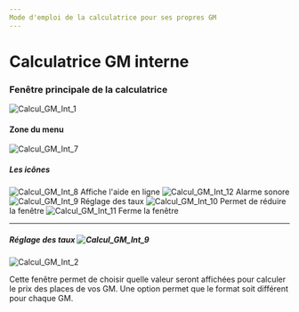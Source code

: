 ```yaml
---
Mode d'emploi de la calculatrice pour ses propres GM
---
```


# Calculatrice GM interne

### Fenêtre principale de la calculatrice
![Calcul_GM_Int_1](https://user-images.githubusercontent.com/61996796/143266417-9adb6d5e-e1bd-44a8-b7ad-626196112e6e.png)

#### Zone du menu
![Calcul_GM_Int_7](https://user-images.githubusercontent.com/61996796/143267032-3f2a14c9-8df8-40fa-9dbb-39670d9d3a18.png)

##### Les icônes

![Calcul_GM_Int_8](https://user-images.githubusercontent.com/61996796/143270602-0f6ec25c-612e-4e8c-8328-6027cc6341a5.png) Affiche l'aide en ligne
![Calcul_GM_Int_12](https://user-images.githubusercontent.com/61996796/143270884-350c27f7-3893-496a-9397-dd3ae149b3b7.png) Alarme sonore
![Calcul_GM_Int_9](https://user-images.githubusercontent.com/61996796/143270941-043751c9-ae0b-49c5-b351-72cb6b2138fc.png) Réglage des taux
![Calcul_GM_Int_10](https://user-images.githubusercontent.com/61996796/143271020-9d9c29ac-eeb4-4d48-8d4d-b3c47c696b2a.png) Permet de réduire la fenêtre
![Calcul_GM_Int_11](https://user-images.githubusercontent.com/61996796/143271052-87464308-d3ad-4299-a017-dba66338eff8.png) Ferme la fenêtre

---

##### Réglage des taux ![Calcul_GM_Int_9](https://user-images.githubusercontent.com/61996796/143271686-76b5ef75-f3dc-46e0-97df-29cfbddf5b24.png)

![Calcul_GM_Int_2](https://user-images.githubusercontent.com/61996796/143271123-4a31d061-8895-4aed-9646-69bc289c0bba.png)

Cette fenêtre permet de choisir quelle valeur seront affichées pour calculer le prix des places de vos GM. Une option permet que le format soit différent pour chaque GM.
